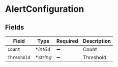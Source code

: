 # AlertConfiguration


## Fields

| Field              | Type               | Required           | Description        |
| ------------------ | ------------------ | ------------------ | ------------------ |
| `Count`            | **int64*           | :heavy_minus_sign: | Count              |
| `Threshold`        | **string*          | :heavy_minus_sign: | Threshold          |